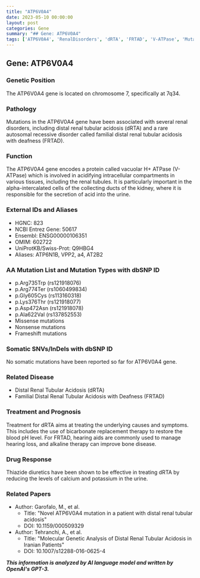```yaml
---
title: "ATP6V0A4"
date: 2023-05-10 00:00:00
layout: post
categories: Gene
summary: "## Gene: ATP6V0A4"
tags: ['ATP6V0A4', 'RenalDisorders', 'dRTA', 'FRTAD', 'V-ATPase', 'Mutation', 'Treatment', 'ThiazideDiuretics']
---
```


## Gene: ATP6V0A4

### Genetic Position
The ATP6V0A4 gene is located on chromosome 7, specifically at 7q34.

### Pathology
Mutations in the ATP6V0A4 gene have been associated with several renal disorders, including distal renal tubular acidosis (dRTA) and a rare autosomal recessive disorder called familial distal renal tubular acidosis with deafness (FRTAD).

### Function 
The ATP6V0A4 gene encodes a protein called vacuolar H+ ATPase (V-ATPase) which is involved in acidifying intracellular compartments in various tissues, including the renal tubules. It is particularly important in the alpha-intercalated cells of the collecting ducts of the kidney, where it is responsible for the secretion of acid into the urine.

### External IDs and Aliases

- HGNC: 823
- NCBI Entrez Gene: 50617
- Ensembl: ENSG00000106351
- OMIM: 602722
- UniProtKB/Swiss-Prot: Q9HBG4
- Aliases: ATP6N1B, VPP2, a4, AT2B2 

### AA Mutation List and Mutation Types with dbSNP ID
- p.Arg735Trp (rs121918076)
- p.Arg774Ter (rs1060499834)
- p.Gly605Cys (rs113160318)
- p.Lys376Thr (rs121918077)
- p.Asp472Asn (rs121918078)
- p.Ala622Val (rs137852553) 
- Missense mutations
- Nonsense mutations
- Frameshift mutations

### Somatic SNVs/InDels with dbSNP ID
No somatic mutations have been reported so far for ATP6V0A4 gene. 

### Related Disease
- Distal Renal Tubular Acidosis (dRTA)
- Familial Distal Renal Tubular Acidosis with Deafness (FRTAD)

### Treatment and Prognosis
Treatment for dRTA aims at treating the underlying causes and symptoms. This includes the use of bicarbonate replacement therapy to restore the blood pH level. For FRTAD, hearing aids are commonly used to manage hearing loss, and alkaline therapy can improve bone disease.

### Drug Response
Thiazide diuretics have been shown to be effective in treating dRTA by reducing the levels of calcium and potassium in the urine.

### Related Papers
- Author: Garofalo, M., et al.
  - Title: "Novel ATP6V0A4 mutation in a patient with distal renal tubular acidosis"
  - DOI: 10.1159/000509329
- Author: Tehranchi, A., et al.
  - Title: "Molecular Genetic Analysis of Distal Renal Tubular Acidosis in Iranian Patients"
  - DOI: 10.1007/s12288-016-0625-4

**_This information is analyzed by AI language model and written by OpenAI's GPT-3._**